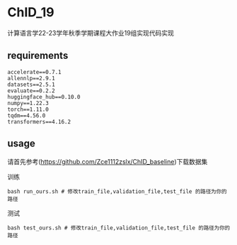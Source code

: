 # ChID_19
计算语言学22-23学年秋季学期课程大作业19组实现代码实现


## requirements
```
accelerate==0.7.1
allennlp==2.9.1
datasets==2.5.1
evaluate==0.2.2
huggingface_hub==0.10.0
numpy==1.22.3
torch==1.11.0
tqdm==4.56.0
transformers==4.16.2
```

## usage

请首先参考(https://github.com/Zce1112zslx/ChID_baseline)下载数据集

训练
```
bash run_ours.sh # 修改train_file,validation_file,test_file 的路径为你的路径
```

测试

```
bash test_ours.sh # 修改train_file,validation_file,test_file 的路径为你的路径
```


